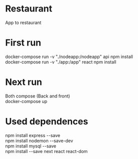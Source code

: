 # Restaurant
App to restaurant

# First run
docker-compose run -v "./nodeapp:/nodeapp" api npm install  
docker-compose run -v "./app:/app" react npm install  


# Next run
Both compose (Back and front)  
docker-compose up  

# Used dependences
npm install express --save  
npm install nodemon --save-dev  
npm install mysql --save  
npm install --save next react react-dom  
